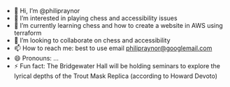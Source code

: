 - 👋 Hi, I’m @philipraynor
- 👀 I’m interested in playing chess and accessibility issues
- 🌱 I’m currently learning chess and how to create a website in AWS using terraform
- 💞️ I’m looking to collaborate on chess and accessibility
- 📫 How to reach me:  best to use email philipraynor@googlemail.com
- 😄 Pronouns: ...
- ⚡ Fun fact: The Bridgewater Hall will be holding seminars to explore the lyrical depths of the Trout Mask Replica (according to Howard Devoto)

<!---
philipraynor/philipraynor is a ✨ special ✨ repository because its `README.md` (this file) appears on your GitHub profile.
You can click the Preview link to take a look at your changes.
--->
